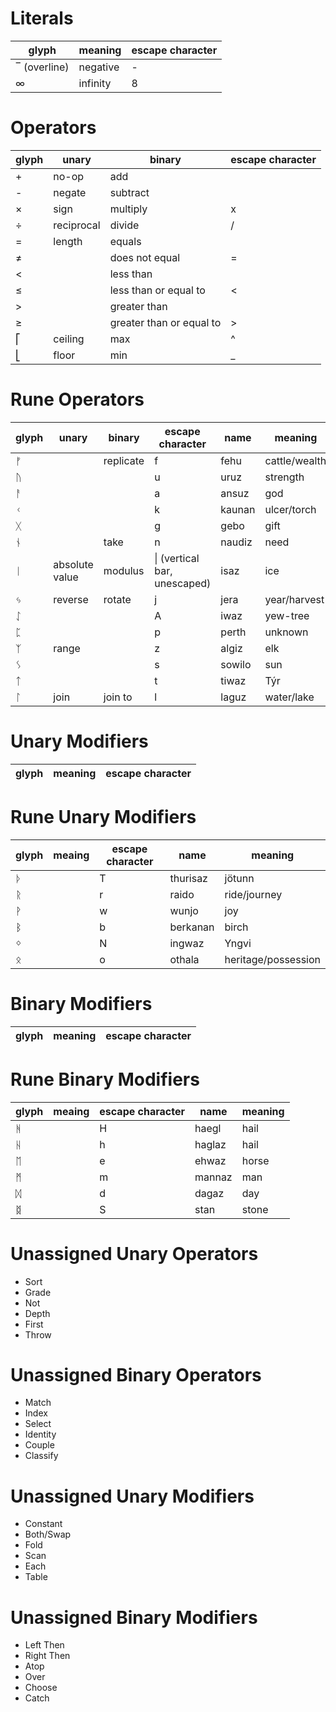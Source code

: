 # Literals

| glyph        | meaning  | escape character |
| ------------ | -------- | ---------------- |
| ‾ (overline) | negative | -                |
| ∞            | infinity | 8                |

# Operators

| glyph | unary      | binary                    | escape character |
| ----- | ---------- | ------------------------- | ---------------- |
| +     | no-op      | add                       |                  |
| -     | negate     | subtract                  |                  |
| ×     | sign       | multiply                  | x                |
| ÷     | reciprocal | divide                    | /                |
| =     | length     | equals                    |                  |
| ≠     |            | does not equal            | =                |
| <     |            | less than                 |                  |
| ≤     |            | less than or equal to     | <                |
| >     |            | greater than              |                  |
| ≥     |            | greater than  or equal to | >                |
| ⎡     | ceiling    | max                       | ^                |
| ⎣     | floor      | min                       | _                |

# Rune Operators

| glyph | unary          | binary    | escape character             | name   | meaning       |
| ----- | -------------- | --------- | ---------------------------- | ------ | ------------- |
| ᚠ     |                | replicate | f                            | fehu   | cattle/wealth |
| ᚢ     |                |           | u                            | uruz   | strength      |
| ᚨ     |                |           | a                            | ansuz  | god           |
| ᚲ     |                |           | k                            | kaunan | ulcer/torch   |
| ᚷ     |                |           | g                            | gebo   | gift          |
| ᚾ     |                | take      | n                            | naudiz | need          |
| ᛁ     | absolute value | modulus   | \| (vertical bar, unescaped) | isaz   | ice           |
| ᛃ     | reverse        | rotate    | j                            | jera   | year/harvest  |
| ᛇ     |                |           | A                            | iwaz   | yew-tree      |
| ᛈ     |                |           | p                            | perth  | unknown       |
| ᛉ     | range          |           | z                            | algiz  | elk           |
| ᛊ     |                |           | s                            | sowilo | sun           |
| ᛏ     |                |           | t                            | tiwaz  | Týr           |
| ᛚ     | join           | join to   | l                            | laguz  | water/lake    |

# Unary Modifiers

| glyph | meaning | escape character |
| ----- | ------- | ---------------- |

# Rune Unary Modifiers

| glyph | meaing | escape character | name     | meaning             |
| ----- | ------ | ---------------- | -------- | ------------------- |
| ᚦ     |        | T                | thurisaz | jötunn              |
| ᚱ     |        | r                | raido    | ride/journey        |
| ᚹ     |        | w                | wunjo    | joy                 |
| ᛒ     |        | b                | berkanan | birch               |
| ᛜ     |        | N                | ingwaz   | Yngvi               |
| ᛟ     |        | o                | othala   | heritage/possession |

# Binary Modifiers

| glyph | meaning | escape character |
| ----- | ------- | ---------------- |

# Rune Binary Modifiers

| glyph | meaing | escape character | name   | meaning |
| ----- | ------ | ---------------- | ------ | ------- |
| ᚻ     |        | H                | haegl  | hail    |
| ᚺ     |        | h                | haglaz | hail    |
| ᛖ     |        | e                | ehwaz  | horse   |
| ᛗ     |        | m                | mannaz | man     |
| ᛞ     |        | d                | dagaz  | day     |
| ᛥ     |        | S                | stan   | stone   |

# Unassigned Unary Operators
- Sort
- Grade
- Not
- Depth
- First
- Throw

# Unassigned Binary Operators
- Match
- Index
- Select
- Identity
- Couple
- Classify

# Unassigned Unary Modifiers
- Constant
- Both/Swap
- Fold
- Scan
- Each
- Table

# Unassigned Binary Modifiers
- Left Then
- Right Then
- Atop
- Over
- Choose
- Catch